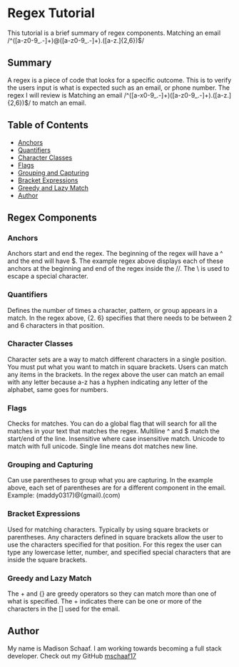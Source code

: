 # Regex Tutorial
 
This tutorial is a brief summary of regex components.
Matching an email
/^([a-z0-9_\.-]+)@([a-z0-9_\.-]+)\.([a-z\.]{2,6})$/

 
 
## Summary
 
A regex is a piece of code that looks for a specific outcome. This is to verify the users input is what is expected such as an email, or phone number. The regex I will review is Matching an email
/^([a-x0-9_\.-]+)([a-z0-9_\.-]+)\.([a-z\.]{2,6})$/ to match an email.
 
 
## Table of Contents
 
- [Anchors](#anchors)
- [Quantifiers](#quantifiers)
- [Character Classes](#character-classes)
- [Flags](#flags)
- [Grouping and Capturing](#grouping-and-capturing)
- [Bracket Expressions](#bracket-expressions)
- [Greedy and Lazy Match](#greedy-and-lazy-match)
- [Author](#author)
 
## Regex Components
 
### Anchors
Anchors start and end the regex. The beginning of the regex will have a ^ and the end will have $. The example regex above displays each of these anchors at the beginning and end of the regex inside the //. The \ is used to escape a special character.
 
 
### Quantifiers
Defines the number of times a character, pattern, or group appears in a match. In the regex above, {2. 6} specifies that there needs to be between 2 and 6 characters in that position.
 
 
### Character Classes
Character sets are a way to match different characters in a single position. You must put what you want to match in square brackets.  Users can match any items in the brackets. In the regex above the user can match an email with any letter because a-z has a hyphen indicating any letter of the alphabet, same goes for numbers.
 
### Flags
Checks for matches. You can do a global flag that will search for all the matches in your text that matches the regex. Multiline ^ and $ match the start/end of the line. Insensitive where case insensitive match. Unicode to match with full unicode. Single line means dot matches new line.
 
### Grouping and Capturing
Can use parentheses to group what you are capturing. In the example above, each set of parentheses are for a different component in the email. Example: (maddy0317)@(gmail).(com)
 
### Bracket Expressions
Used for matching characters. Typically by using square brackets or parentheses. Any characters defined in square brackets allow the user to use the characters specified for that position. For this regex the user can type any lowercase letter, number, and specified special characters that are inside the square brackets.
 
 
### Greedy and Lazy Match
The + and {} are greedy operators so they can match more than one of what is specified. The + indicates there can be one or more of the characters in the [] used for the email.
 
 
 
## Author
 
My name is Madison Schaaf. I am working towards becoming a full stack developer. Check out my GitHub 
[mschaaf17](https://github.com/mschaaf17)
